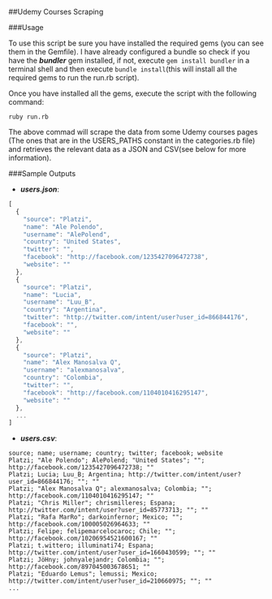 ##Udemy Courses Scraping

###Usage

To use this script be sure you have installed the required gems (you can see them in the Gemfile). I have already configured a bundle so check if you have the ***bundler*** gem installed, if not, execute `gem install bundler` in a terminal shell and then execute `bundle install`(this will install all the required gems to run the run.rb script).

Once you have installed all the gems, execute the script with the following command:

```
ruby run.rb
```

The above commad will scrape the data from some Udemy courses pages (The ones that are in the USERS_PATHS constant in the categories.rb file) and retrieves the relevant data as a JSON and CSV(see below for more information).

###Sample Outputs 

* ***users.json***:

```javascript
[
  {
    "source": "Platzi",
    "name": "Ale Polendo",
    "username": "AlePolend",
    "country": "United States",
    "twitter": "",
    "facebook": "http://facebook.com/1235427096472738",
    "website": ""
  },
  {
    "source": "Platzi",
    "name": "Lucia",
    "username": "Luu_B",
    "country": "Argentina",
    "twitter": "http://twitter.com/intent/user?user_id=866844176",
    "facebook": "",
    "website": ""
  },
  {
    "source": "Platzi",
    "name": "Alex Manosalva Q",
    "username": "alexmanosalva",
    "country": "Colombia",
    "twitter": "",
    "facebook": "http://facebook.com/1104010416295147",
    "website": ""
  },
  ...
]
```

* ***users.csv***:
```
source; name; username; country; twitter; facebook; website
Platzi; "Ale Polendo"; AlePolend; "United States"; ""; http://facebook.com/1235427096472738; ""
Platzi; Lucia; Luu_B; Argentina; http://twitter.com/intent/user?user_id=866844176; ""; ""
Platzi; "Alex Manosalva Q"; alexmanosalva; Colombia; ""; http://facebook.com/1104010416295147; ""
Platzi; "Chris Miller"; chrismilleres; Espana; http://twitter.com/intent/user?user_id=85773713; ""; ""
Platzi; "Rafa MarRo"; darkoinfernor; Mexico; ""; http://facebook.com/100005026964633; ""
Platzi; Felipe; felipemarcelocaroc; Chile; ""; http://facebook.com/10206954521600167; ""
Platzi; t.wittero; illuminati74; Espana; http://twitter.com/intent/user?user_id=1660430599; ""; ""
Platzi; JöHny; johnyalejandr; Colombia; ""; http://facebook.com/897045003678651; ""
Platzi; "Eduardo Lemus"; lemussi; Mexico; http://twitter.com/intent/user?user_id=210660975; ""; ""
...
```
